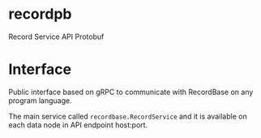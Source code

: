 # recordpb

Record Service API Protobuf

# Interface

Public interface based on gRPC to communicate with RecordBase on any program language.

The main service called `recordbase.RecordService` and it is available on each data node in API endpoint host:port.

